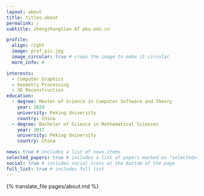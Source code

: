 ```yaml
---
layout: about
title: titles.about
permalink: /
subtitle: zhengzhongtian AT pku.edu.cn

profile:
  align: right
  image: prof_pic.jpg
  image_circular: true # crops the image to make it circular
  more_info: #

interests:
  - Computer Graphics
  - Geometry Processing
  - 3D Reconstruction
education:
  - degree: Master of Science in Computer Software and Theory
    year: 2024
    university: Peking University
    country: China
  - degree: Bachelor of Science in Mathematical Sciences
    year: 2017
    university: Peking University
    country: China

news: true # includes a list of news items
selected_papers: true # includes a list of papers marked as "selected={true}"
social: true # includes social icons at the bottom of the page
full_list: true # includes full list
---
```


{% translate_file pages/about.md %}
